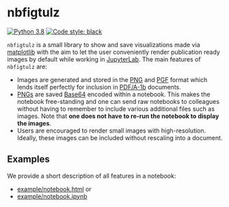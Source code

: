 # nbfigtulz
[![Python 3.8](https://img.shields.io/badge/python-3.8-blue.svg)](https://www.python.org/downloads/release/python-380/)
[![Code style: black](https://img.shields.io/badge/code%20style-black-000000.svg)](https://github.com/psf/black)

`nbfigtulz` is a small library to show and save visualizations made via [matplotlib](https://matplotlib.org/) with the aim to let the user conveniently render publication ready images by default while working in [JupyterLab](https://jupyterlab.readthedocs.io/en/stable/). The main features of `nbfigtulz` are:
- Images are generated and stored in the [PNG](https://en.wikipedia.org/wiki/Portable_Network_Graphics) and [PGF](https://en.wikipedia.org/wiki/Progressive_Graphics_File) format which lends itself perfectly for inclusion in [PDF/A-1b](https://de.wikipedia.org/wiki/PDF/A) documents.
- [PNGs](https://en.wikipedia.org/wiki/Portable_Network_Graphics) are saved [Base64](https://en.wikipedia.org/wiki/Base64) encoded within a notebook. This makes the notebook free-standing and one can send raw notebooks to colleagues without having to remember to include various additional files such as images. Note that **one does not have to re-run the notebook to display the images**.
- Users are encouraged to render small images with high-resolution. Ideally, these images can be included without rescaling into a document.

## Examples
We provide a short description of all features in a notebook:
- [example/notebook.html](https://github.com/avitase/nbfigtulz/blob/main/example/notebook.html) or
- [example/notebook.ipynb](https://github.com/avitase/nbfigtulz/blob/main/example/notebook.ipynb)
